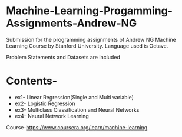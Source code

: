 # Machine-Learning-Progamming-Assignments-Andrew-NG
Submission for the programming assignments of Andrew NG Machine Learning Course by Stanford University.
Language used is Octave.

Problem Statements and Datasets are included
# Contents-
* ex1- Linear Regression(Single and Multi variable)
* ex2- Logistic Regression
* ex3- Multiclass Classification and Neural Networks
* ex4- Neural Network Learning

Course-https://www.coursera.org/learn/machine-learning
